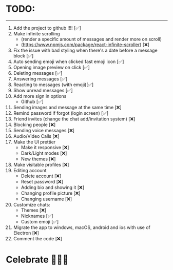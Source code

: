 # TODO:

<hr>

1. Add the project to github !!!! [✅]
2. Make infinite scrolling
   - (render a specific amount of messages and render more on scroll)
   - (https://www.npmjs.com/package/react-infinite-scroller) [❌]
3. Fix the issue with bad styling when there's a date before a message block [✅]
4. Auto sending emoji when clicked fast emoji icon [✅]
5. Opening image preview on click [✅]
6. Deleting messages [✅]
7. Answering messages [✅]
8. Reacting to messages (with emoji)[✅]
9. Show unread messages [✅]
10. Add more sign in options
    - Github [✅]
11. Sending images and message at the same time [❌]
12. Remind password if forgot (login screen) [✅]
13. Friend invites (change the chat add/invitation system) [❌]
14. Blocking people [❌]
15. Sending voice messages [❌]
16. Audio/Video Calls [❌]
17. Make the UI prettier
    - Make it responsive [❌]
    - Dark/Light modes [❌]
    - New themes [❌]
18. Make visitable profiles [❌]
19. Editing account
    - Delete account [❌]
    - Reset password [❌]
    - Adding bio and showing it [❌]
    - Changing profile picture [❌]
    - Changing username [❌]
20. Customize chats:
    <!-- THEMESSSS -->
    <!-- THEMESSSS -->
    <!-- THEMESSSS -->
    <!-- THEMESSSS -->
    - Themes [❌]
      <!-- THEMESSSS -->
      <!-- THEMESSSS -->
      <!-- THEMESSSS -->
      <!-- THEMESSSS -->
    - Nicknames [✅]
    - Custom emoji [✅]
21. Migrate the app to windows, macOS, android and ios with use of Electron [❌]
22. Comment the code [❌]

# Celebrate 🥳🥳🥳
